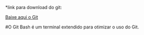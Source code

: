 *link para download do git:

[Baixe aqui o Git](https://git-scm.com/downloads)

#O Git Bash é um terminal extendido para otimizar o uso do Git.